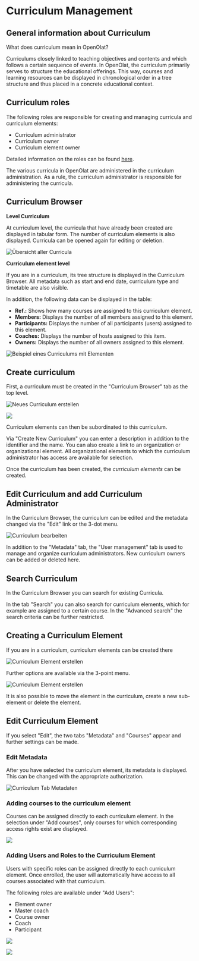 # Curriculum Management

## General information about Curriculum

What does curriculum mean in OpenOlat?

Curriculums closely linked to teaching objectives and contents and which follows a certain sequence of events. In OpenOlat, the curriculum primarily serves to structure the educational offerings. This way, courses and learning resources can be displayed in chronological order in a tree structure and thus placed in a concrete educational context.

## Curriculum roles

The following roles are responsible for creating and managing curricula and curriculum elements:

* Curriculum administrator
* Curriculum owner
* Curriculum element owner

Detailed information on the roles can be found [here](../basic_concepts/Authorisation_Concept.md).

The various curricula in OpenOlat are administered in the curriculum administration. As a rule, the curriculum administrator is responsible for administering the curricula.

## Curriculum Browser

**Level Curriculum**

At curriculum level, the curricula that have already been created are displayed in tabular form. The number of curriculum elements is also displayed. Curricula can be opened again for editing or deletion.

![Übersicht aller Curricula](assets/Curriculum_Browser.png)

**Curriculum element level**

If you are in a curriculum, its tree structure is displayed in the Curriculum Browser. All metadata such as start and end date, curriculum type and timetable are also visible.

In addition, the following data can be displayed in the table:

* **Ref.:** Shows how many courses are assigned to this curriculum element.
* **Members:** Displays the number of all members assigned to this element.
* **Participants:** Displays the number of all participants (users) assigned to this element.
* **Coaches:** Displays the number of hosts assigned to this item.
* **Owners:** Displays the number of all owners assigned to this element.

![Beispiel eines Curriculums mit Elementen](assets/Curriculum_Element.png)


## Create curriculum

First, a curriculum must be created in the "Curriculum Browser" tab as the top level. 

![Neues Curriculum erstellen](assets/Curriculum_erstellen.png)

![](assets/CurrElement_create_EN.png)

Curriculum elements can then be subordinated to this curriculum.

Via "Create New Curriculum" you can enter a description in addition to the identifier and the name. You can also create a link to an organization or organizational element. All organizational elements to which the curriculum administrator has access are available for selection.

Once the curriculum has been created, the *curriculum elements* can be created.


## Edit Curriculum and add Curriculum Administrator

In the Curriculum Browser, the curriculum can be edited and the metadata changed via the "Edit" link or the 3-dot menu.

![Curriculum bearbeiten](assets/Curriculum_bearbeiten1.png)

In addition to the "Metadata" tab, the "User management" tab is used to manage and organize curriculum administrators. New curriculum owners can be added or deleted here. 

## Search Curriculum

In the Curriculum Browser you can search for existing Curricula.

In the tab "Search" you can also search for curriculum elements, which for example are assigned to a certain course. In the "Advanced search" the search criteria can be further restricted.

## Creating a Curriculum Element

If you are in a curriculum, curriculum elements can be created there

![Curriculum Element erstellen](assets/Curriculumelement_erstellen.jpg)

Further options are available via the 3-point menu. 

![Curriculum Element erstellen](assets/Curriculum_Elemenet_organisieren.jpg)

It is also possible to move the element in the curriculum, create a new sub-element or delete the element.

## Edit Curriculum Element

If you select "Edit", the two tabs "Metadata" and "Courses" appear and further settings can be made. 

### Edit Metadata

After you have selected the curriculum element, its metadata is displayed. This can be changed with the appropriate authorization.

![Curriculum Tab Metadaten](assets/Curriculum_Metadaten.png)

### Adding courses to the curriculum element

Courses can be assigned directly to each curriculum element. In the selection under "Add courses", only courses for which corresponding access rights exist are displayed.

![](assets/Curriculum_Kurse_hinzu.png)

### Adding Users and Roles to the Curriculum Element

Users with specific roles can be assigned directly to each curriculum element. Once enrolled, the user will automatically have access to all courses associated with that curriculum.

The following roles are available under "Add Users":

* Element owner
* Master coach
* Course owner
* Coach
* Participant

![](assets/Curriculum_Benutzer_hinzufuegen.png)

![](assets/Curriculum_Benutzer_hinzufuegen1.png)
